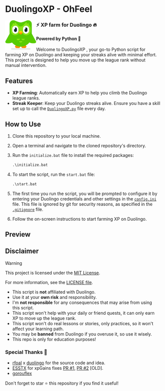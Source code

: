 # DuolingoXP - OhFeel

<picture><img align="left" src="https://github.com/gorouflex/Sandy/blob/main/Img/DuoXPy/duo.svg" width="20%"/></picture>
<h3>⚡️ XP farm for Duolingo 🔥</h3>
<h4>Powered by Python 🐍</h4>

Welcome to DuolingoXP , your go-to Python script for farming XP on Duolingo and keeping your streaks alive with minimal effort. This project is designed to help you move up the league rank without manual intervention.

## Features

- **XP Farming**: Automatically earn XP to help you climb the Duolingo league ranks.
- **Streak Keeper**: Keep your Duolingo streaks alive. Ensure you have a skill set up to call the [`DuolingoXP.py`](DuolingoXP/DuolingoXP.py) file every day.

## How to Use

1. Clone this repository to your local machine.
2. Open a terminal and navigate to the cloned repository's directory.
3. Run the `initialize.bat` file to install the required packages:

    ```bat
    .\initialize.bat
    ```

4. To start the script, run the `start.bat` file:

    ```bat
    .\start.bat
    ```

5. The first time you run the script, you will be prompted to configure it by entering your Duolingo credentials and other settings in the [`config.ini`](DuolingoXP/config.ini) file. This file is ignored by git for security reasons, as specified in the [`.gitignore`](.gitignore) file.
6. Follow the on-screen instructions to start farming XP on Duolingo.

## Preview



## Disclaimer

> [!WARNING]
> This project is licensed under the [MIT License](https://mit-license.org/).
>
> For more information, see the [LICENSE file](./LICENSE).
> - This script is **not** affiliated with Duolingo.
> - Use it at your **own risk** and responsibility.
> - I'm **not responsible** for any consequences that may arise from using this script.
> - This script won't help with your daily or friend quests, it can only earn XP to move up the league rank.
> - This script won't do real lessons or stories, only practices, so it won't affect your learning path.
> - You may be **banned** from Duolingo if you overuse it, so use it wisely.
> - This repo is only for education purposes!

### Special Thanks 💖

- [rfoal](https://github.com/rfoel/) x [duolingo](https://github.com/rfoel/duolingo) for the source code and idea.
- [ESSTX](https://github.com/ESSTX) for xpGains fixes [PR #1](https://github.com/gorouflex/DuoXPy/pull/1), [PR #2](https://github.com/gorouflex/DuoXPy/pull/2) [OLD].
- [gorouflex](https://github.com/gorouflex/DuoXPy)

Don't forget to star ⭐ this repository if you find it useful!
